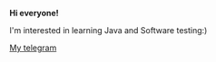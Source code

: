 **Hi everyone!** 

I'm interested in learning Java and Software testing:)

[My telegram](https://t.me/CHIRxx)

<!---
4IRxx/4IRxx is a ✨ special ✨ repository because its `README.md` (this file) appears on your GitHub profile.
You can click the Preview link to take a look at your changes.
--->
